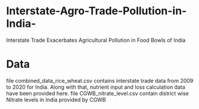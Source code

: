 # Interstate-Agro-Trade-Pollution-in-India-
Interstate Trade Exacerbates Agricultural Pollution in Food Bowls of India


# Data
file combined_data_rice_wheat.csv contains interstate trade data from 2009 to 2020 for India. Along with that, nutrient input and loss calculation data have been provided here. 
file CGWB_nitrate_level.csv  contain district wise Nitrate levels in India provided by CGWB
